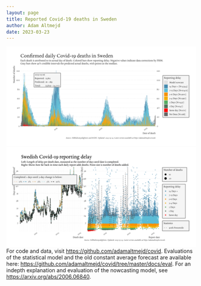 ```yaml
---
layout: page
title: Reported Covid-19 deaths in Sweden
author: Adam Altmejd
date: 2023-03-23
---
```


![Graph of Swedish Covid-19 deaths with reporting delay.](deaths_lag_sweden_2023-03-23.png "Swedish Covid-19 deaths.")
![Graph of Swedish Covid-19 reporting delay in daily deaths.](lag_trend_sweden_2023-03-23.png "Trend in Swedish Covid-19 mortality reporting delay.")
For code and data, visit <https://github.com/adamaltmejd/covid>.
Evaluations of the statistical model and the old constant average forecast are available here: <https://github.com/adamaltmejd/covid/tree/master/docs/eval>.
For an indepth explanation and evaluation of the nowcasting model, see <https://arxiv.org/abs/2006.06840>.
